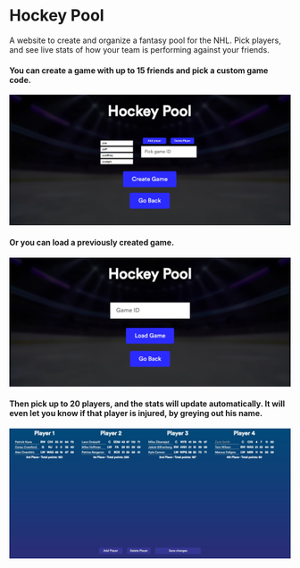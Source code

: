 # Hockey Pool
A website to create and organize a fantasy pool for the NHL. Pick players, and see live stats of how your team is performing against your friends.
#### You can create a game with up to 15 friends and pick a custom game code.
![Prompt](https://github.com/TahaInc/Hockey-Pool/blob/master/Screenshots/image1.jpg)
#### Or you can load a previously created game.
![Prompt](https://github.com/TahaInc/Hockey-Pool/blob/master/Screenshots/image2.jpg)
#### Then pick up to 20 players, and the stats will update automatically. It will even let you know if that player is injured, by greying out his name.
![Prompt](https://github.com/TahaInc/Hockey-Pool/blob/master/Screenshots/image3.jpg)